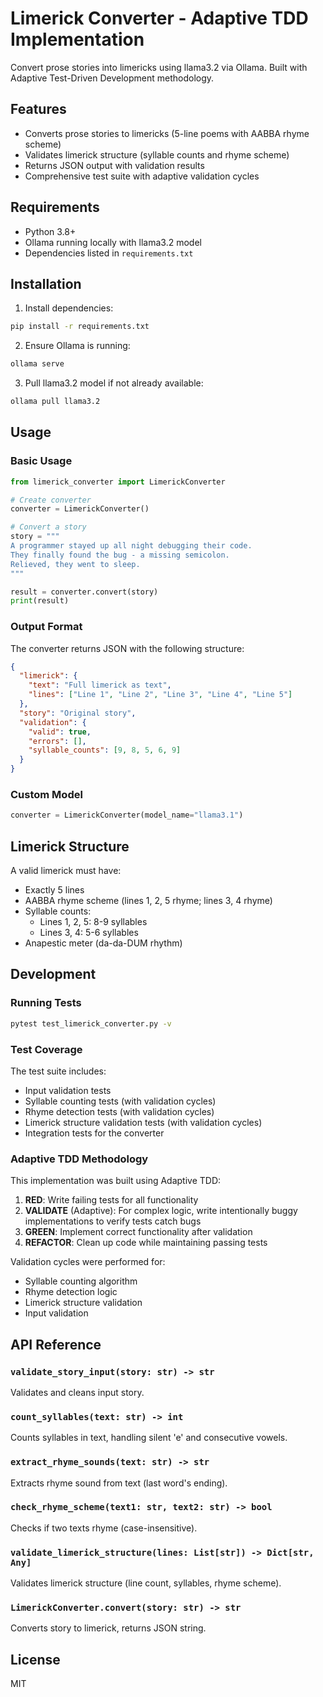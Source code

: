 # Limerick Converter - Adaptive TDD Implementation

Convert prose stories into limericks using llama3.2 via Ollama. Built with Adaptive Test-Driven Development methodology.

## Features

- Converts prose stories to limericks (5-line poems with AABBA rhyme scheme)
- Validates limerick structure (syllable counts and rhyme scheme)
- Returns JSON output with validation results
- Comprehensive test suite with adaptive validation cycles

## Requirements

- Python 3.8+
- Ollama running locally with llama3.2 model
- Dependencies listed in `requirements.txt`

## Installation

1. Install dependencies:
```bash
pip install -r requirements.txt
```

2. Ensure Ollama is running:
```bash
ollama serve
```

3. Pull llama3.2 model if not already available:
```bash
ollama pull llama3.2
```

## Usage

### Basic Usage

```python
from limerick_converter import LimerickConverter

# Create converter
converter = LimerickConverter()

# Convert a story
story = """
A programmer stayed up all night debugging their code.
They finally found the bug - a missing semicolon.
Relieved, they went to sleep.
"""

result = converter.convert(story)
print(result)
```

### Output Format

The converter returns JSON with the following structure:

```json
{
  "limerick": {
    "text": "Full limerick as text",
    "lines": ["Line 1", "Line 2", "Line 3", "Line 4", "Line 5"]
  },
  "story": "Original story",
  "validation": {
    "valid": true,
    "errors": [],
    "syllable_counts": [9, 8, 5, 6, 9]
  }
}
```

### Custom Model

```python
converter = LimerickConverter(model_name="llama3.1")
```

## Limerick Structure

A valid limerick must have:
- Exactly 5 lines
- AABBA rhyme scheme (lines 1, 2, 5 rhyme; lines 3, 4 rhyme)
- Syllable counts:
  - Lines 1, 2, 5: 8-9 syllables
  - Lines 3, 4: 5-6 syllables
- Anapestic meter (da-da-DUM rhythm)

## Development

### Running Tests

```bash
pytest test_limerick_converter.py -v
```

### Test Coverage

The test suite includes:
- Input validation tests
- Syllable counting tests (with validation cycles)
- Rhyme detection tests (with validation cycles)
- Limerick structure validation tests (with validation cycles)
- Integration tests for the converter

### Adaptive TDD Methodology

This implementation was built using Adaptive TDD:

1. **RED**: Write failing tests for all functionality
2. **VALIDATE** (Adaptive): For complex logic, write intentionally buggy implementations to verify tests catch bugs
3. **GREEN**: Implement correct functionality after validation
4. **REFACTOR**: Clean up code while maintaining passing tests

Validation cycles were performed for:
- Syllable counting algorithm
- Rhyme detection logic
- Limerick structure validation
- Input validation

## API Reference

### `validate_story_input(story: str) -> str`
Validates and cleans input story.

### `count_syllables(text: str) -> int`
Counts syllables in text, handling silent 'e' and consecutive vowels.

### `extract_rhyme_sounds(text: str) -> str`
Extracts rhyme sound from text (last word's ending).

### `check_rhyme_scheme(text1: str, text2: str) -> bool`
Checks if two texts rhyme (case-insensitive).

### `validate_limerick_structure(lines: List[str]) -> Dict[str, Any]`
Validates limerick structure (line count, syllables, rhyme scheme).

### `LimerickConverter.convert(story: str) -> str`
Converts story to limerick, returns JSON string.

## License

MIT
